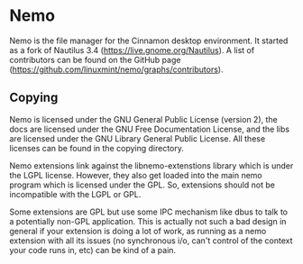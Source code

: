 # Nemo
Nemo is the file manager for the Cinnamon desktop environment. It started as a fork of Nautilus 3.4 (https://live.gnome.org/Nautilus). A list of contributors can be found on the GitHub page (https://github.com/linuxmint/nemo/graphs/contributors).

## Copying
Nemo is licensed under the GNU General Public License (version 2), the docs are licensed under the GNU Free Documentation License, and the libs are licensed under the GNU Library General Public License. All these licenses can be found in the copying directory.

Nemo extensions link against the libnemo-extenstions library which is under the LGPL license. However, they also get loaded into the main nemo program which is licensed under the GPL. So, extensions should not be incompatible with the LGPL or GPL.

Some extensions are GPL but use some IPC mechanism like dbus to talk to a potentially non-GPL application. This is actually not such a bad design in general if your extension is doing a lot of work, as running as a nemo extension with all its issues (no synchronous i/o, can't control of the context your code runs in, etc) can be kind of a pain.
